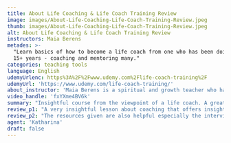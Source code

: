 ```yaml
---
title: About Life Coaching & Life Coach Training Review
image: images/About-Life-Coaching-Life-Coach-Training-Review.jpeg
thumb: images/About-Life-Coaching-Life-Coach-Training-Review.jpeg
alt: About Life Coaching & Life Coach Training Review
instructors: Maia Berens
metades: >-
  "Learn basics of how to become a life coach from one who has been doing it for
  15+ years - coaching and mentoring many."
categories: teaching tools
language: English
udemyUrlenc: https%3A%2F%2Fwww.udemy.com%2Flife-coach-training%2F
udemyUrl: 'https://www.udemy.com/life-coach-training/'
about_instructor: 'Maia Berens is a spiritual and growth teacher who has trained people for over a decade. She survived emotional and physical abuse during her young age. With her experiences, she teaches other people lessons about their emotional health.'
video_handle: 'fxYXme4BV6k'
summary: "Insightful course from the viewpoint of a life coach. A great introduction to the world of life-coaching."
review_p1: "A very insightful lesson about coaching that offers insight into the life of a life coach. The instructor is very realistic and tells all about what it takes to be a good counselor. The whole course was ethical and generous. It is a very good introduction for those who are new to coaching. The instructor delivers lectures with clarity and focus. She is also a very genuine person and can connect with her audience easily. The instructor never used any marketing gimmicks and just relied purely on her past experiences. The materials of the course have very good content and quality. It is perfect for those who are busy and short of time since each lesson is broken down into short videos."
review_p2: "The resources given are also helpful especially the interviews. It is a very eye-opening course since it teaches its students to believe that they can do something. The whole course was interactive and engaging for its students. It has a lot of interesting inputs especially the experiences of a life coach which is very valuable information. The instructor gives great tips and shares her stories with humor. She also knows how to respect the outlook of others. All the lessons in the course are helpful and aid its students develop professionally as a good life coach."
agent: 'Katharina'
draft: false
---
```


